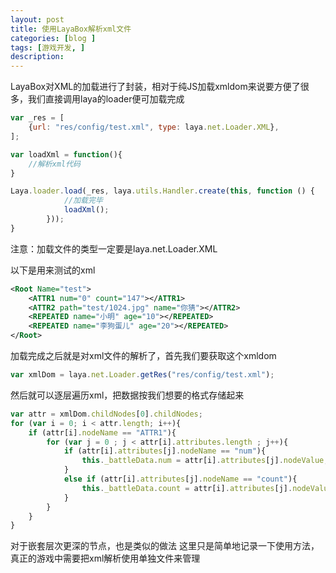 ```yaml
---
layout: post
title: 使用LayaBox解析xml文件
categories: [blog ]
tags: [游戏开发, ]
description:  
---
```


LayaBox对XML的加载进行了封装，相对于纯JS加载xmldom来说要方便了很多，我们直接调用laya的loader便可加载完成
``` js
var _res = [
	{url: "res/config/test.xml", type: laya.net.Loader.XML},
];

var loadXml = function(){
	//解析xml代码
}

Laya.loader.load(_res, laya.utils.Handler.create(this, function () {
            //加载完毕
            loadXml();
        }));
}
```
注意：加载文件的类型一定要是laya.net.Loader.XML

以下是用来测试的xml
``` xml
<Root Name="test">
	<ATTR1 num="0" count="147"></ATTR1>
	<ATTR2 path="test/1024.jpg" name="你猜"></ATTR2>
	<REPEATED name="小明" age="10"></REPEATED>
	<REPEATED name="李狗蛋儿" age="20"></REPEATED>
</Root>
```

加载完成之后就是对xml文件的解析了，首先我们要获取这个xmldom
``` js
var xmlDom = laya.net.Loader.getRes("res/config/test.xml");
```
然后就可以逐层遍历xml，把数据按我们想要的格式存储起来
``` js
var attr = xmlDom.childNodes[0].childNodes;
for (var i = 0; i < attr.length; i++){
    if (attr[i].nodeName == "ATTR1"){
        for (var j = 0 ; j < attr[i].attributes.length ; j++){
            if (attr[i].attributes[j].nodeName == "num"){
                this._battleData.num = attr[i].attributes[j].nodeValue;
            }
            else if (attr[i].attributes[j].nodeName == "count"){
                this._battleData.count = attr[i].attributes[j].nodeValue;
            }
        }
    }
}
```
对于嵌套层次更深的节点，也是类似的做法
这里只是简单地记录一下使用方法，真正的游戏中需要把xml解析使用单独文件来管理
